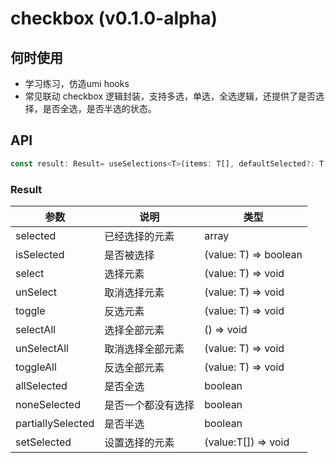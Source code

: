 # checkbox (v0.1.0-alpha)

## 何时使用

- 学习练习，仿造umi hooks
- 常见联动 checkbox 逻辑封装，支持多选，单选，全选逻辑，还提供了是否选择，是否全选，是否半选的状态。

## API

```javascript
const result: Result= useSelections<T>(items: T[], defaultSelected?: T[]);
```

### Result

| 参数              | 说明               | 类型                  |
|-------------------|--------------------|-----------------------|
| selected          | 已经选择的元素     | array                 |
| isSelected        | 是否被选择         | (value: T) => boolean |
| select            | 选择元素           | (value: T) => void    |
| unSelect          | 取消选择元素       | (value: T) => void    |
| toggle            | 反选元素           | (value: T) => void    |
| selectAll         | 选择全部元素       | () => void            |
| unSelectAll       | 取消选择全部元素   | (value: T) => void    |
| toggleAll         | 反选全部元素       | (value: T) => void    |
| allSelected       | 是否全选           | boolean               |
| noneSelected      | 是否一个都没有选择 | boolean               |
| partiallySelected | 是否半选           | boolean               |
| setSelected       | 设置选择的元素     | (value:T[]) => void   |